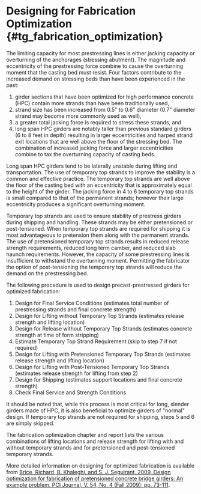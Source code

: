 Designing for Fabrication Optimization {#tg_fabrication_optimization}
======================================
The limiting capacity for most prestressing lines is either jacking capacity or overturning of the anchorages (stressing abutment). The magnitude and eccentricity of the prestressing force combine to cause the overturning moment that the casting bed must resist. Four factors contribute to the increased demand on stressing beds than have been experienced in the past: 

1. girder sections that have been optimized for high performance concrete (HPC) contain more strands than have been traditionally used, 
2. strand size has been increased from 0.5" to 0.6" diameter (0.7" diameter strand may become more commonly used as well), 
3. a greater total jacking force is required to stress these strands, and 
4. long span HPC girders are notably taller than previous standard girders (6 to 8 feet in depth) resulting in larger eccentricities and harped strand exit locations that are well above the floor of the stressing bed. The combination of increased jacking force and larger eccentricities combine to tax the overturning capacity of casting beds. 

Long span HPC girders tend to be laterally unstable during lifting and transportation. The use of temporary top strands to improve the stability is a common and effective practice. The temporary top strands are well above the floor of the casting bed with an eccentricity that is approximately equal to the height of the girder. The jacking force in 4 to 6 temporary top strands is small compared to that of the permanent strands; however their large eccentricity produces a significant overturning moment.

Temporary top strands are used to ensure stability of prestress girders during shipping and handling. These strands may be either pretensioned or post-tensioned. When temporary top strands are required for shipping it is most advantageous to pretension them along with the permanent strands. The use of pretensioned temporary top strands results in reduced release strength requirements, reduced long term camber, and reduced slab haunch requirements. However, the capacity of some prestressing lines is insufficient to withstand the overturning moment. Permitting the fabricator the option of post-tensioning the temporary top strands will reduce the demand on the prestressing bed. 

The following procedure is used to design precast-prestressed girders for optimized fabrication:

1. Design for Final Service Conditions (estimates total number of prestressing strands and final concrete strength)
2. Design for Lifting without Temporary Top Strands (estimates release strength and lifting location)
3. Design for Release without Temporary Top Strands (estimates concrete strength at time of form stripping)
4. Estimate Temporary Top Strand Requirement (skip to step 7 if not required)
5. Design for Lifting with Pretensioned Temporary Top Strands (estimates release strength and lifting location)
6. Design for Lifting with Post-Tensioned Temporary Top Strands (estimates release strength for lifting from step 2)
7. Design for Shipping (estimates support locations and final concrete strength)
8. Check Final Service and Strength Conditions

It should be noted that, while this process is most critical for long, slender girders made of HPC, it is also beneficial to optimize girders of "normal" design. If temporary top strands are not required for shipping, steps 5 and 6 are simply skipped.

The fabrication optimization chapter and report lists the various combinations of lifting locations and release strength for lifting with and without temporary strands and for pretensioned and post-tensioned temporary strands.

More detailed information on designing for optimized fabrication is available from
[Brice, Richard, B. Khaleghi, and S. J. Seguirant, 2009, Design optimization for fabrication of pretensioned concrete bridge girders: An example problem. PCI Journal, V. 54, No. 4 (Fall 2009): pp. 73-111](https://www.pci.org/PCI/Publications/PCI_Journal/Issues/2009/Fall/Design_optimization_for_fabrication_of_pretensioned_concrete_bridge_girders__An_example_problem.aspx).

